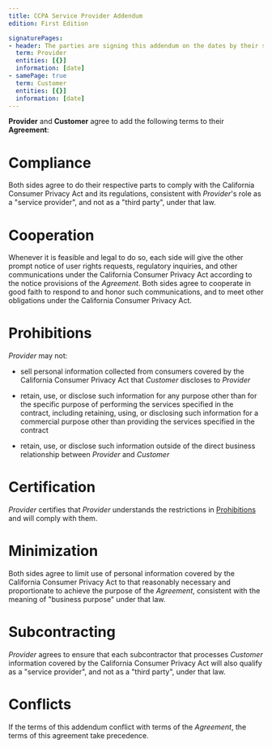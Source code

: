 ```yaml
---
title: CCPA Service Provider Addendum
edition: First Edition

signaturePages:
- header: The parties are signing this addendum on the dates by their signatures.
  term: Provider
  entities: [{}]
  information: [date]
- samePage: true
  term: Customer
  entities: [{}]
  information: [date]
---
```


**Provider** and **Customer** agree to add the following terms to their **Agreement**:

# Compliance

Both sides agree to do their respective parts to comply with the California Consumer Privacy Act and its regulations, consistent with _Provider_'s role as a "service provider", and not as a "third party", under that law.

# Cooperation

Whenever it is feasible and legal to do so, each side will give the other prompt notice of user rights requests, regulatory inquiries, and other communications under the California Consumer Privacy Act according to the notice provisions of the _Agreement_.  Both sides agree to cooperate in good faith to respond to and honor such communications, and to meet other obligations under the California Consumer Privacy Act.

# Prohibitions

_Provider_ may not:

- sell personal information collected from consumers covered by the California Consumer Privacy Act that _Customer_ discloses to _Provider_

- retain, use, or disclose such information for any purpose other than for the specific purpose of performing the services specified in the contract, including retaining, using, or disclosing such information for a commercial purpose other than providing the services specified in the contract

- retain, use, or disclose such information outside of the direct business relationship between _Provider_ and _Customer_

# Certification

_Provider_ certifies that _Provider_ understands the restrictions in [Prohibitions](#prohibitions) and will comply with them.

# Minimization

Both sides agree to limit use of personal information covered by the California Consumer Privacy Act to that reasonably necessary and proportionate to achieve the purpose of the _Agreement_, consistent with the meaning of "business purpose" under that law.

# Subcontracting

_Provider_ agrees to ensure that each subcontractor that processes _Customer_ information covered by the California Consumer Privacy Act will also qualify as a "service provider", and not as a "third party", under that law.

# Conflicts

If the terms of this addendum conflict with terms of the _Agreement_, the terms of this agreement take precedence.
